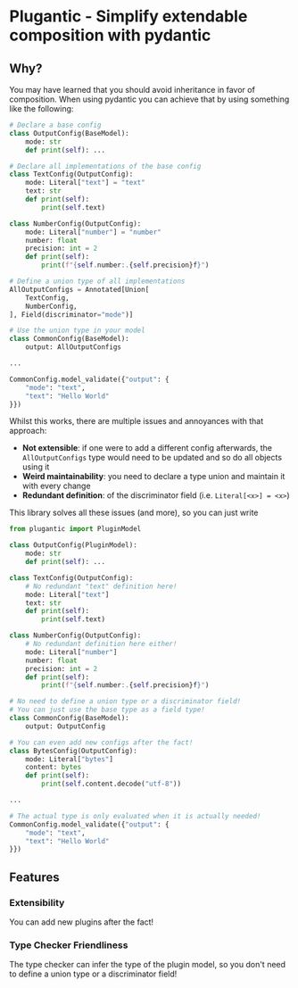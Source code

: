 # Plugantic - Simplify extendable composition with pydantic

## Why?

You may have learned that you should avoid inheritance in favor of composition. When using pydantic you can achieve that by using something like the following:

```python
# Declare a base config
class OutputConfig(BaseModel):
    mode: str
    def print(self): ...

# Declare all implementations of the base config
class TextConfig(OutputConfig):
    mode: Literal["text"] = "text"
    text: str
    def print(self):
        print(self.text)

class NumberConfig(OutputConfig):
    mode: Literal["number"] = "number"
    number: float
    precision: int = 2
    def print(self):
        print(f"{self.number:.{self.precision}f}")

# Define a union type of all implementations
AllOutputConfigs = Annotated[Union[
    TextConfig,
    NumberConfig,
], Field(discriminator="mode")]

# Use the union type in your model
class CommonConfig(BaseModel):
    output: AllOutputConfigs

...

CommonConfig.model_validate({"output": {
    "mode": "text",
    "text": "Hello World"
}})
```

Whilst this works, there are multiple issues and annoyances with that approach:
 - **Not extensible**: if one were to add a different config afterwards, the `AllOutputConfigs` type would need to be updated and so do all objects using it
 - **Weird maintainability**: you need to declare a type union and maintain it with every change
 - **Redundant definition**: of the discriminator field (i.e. `Literal[<x>] = <x>`)

This library solves all these issues (and more), so you can just write

```python
from plugantic import PluginModel

class OutputConfig(PluginModel):
    mode: str
    def print(self): ...

class TextConfig(OutputConfig):
    # No redundant "text" definition here!
    mode: Literal["text"]
    text: str
    def print(self):
        print(self.text)

class NumberConfig(OutputConfig):
    # No redundant definition here either!
    mode: Literal["number"]
    number: float
    precision: int = 2
    def print(self):
        print(f"{self.number:.{self.precision}f}")

# No need to define a union type or a discriminator field!
# You can just use the base type as a field type!
class CommonConfig(BaseModel):
    output: OutputConfig

# You can even add new configs after the fact!
class BytesConfig(OutputConfig):
    mode: Literal["bytes"]
    content: bytes
    def print(self):
        print(self.content.decode("utf-8"))

...

# The actual type is only evaluated when it is actually needed!
CommonConfig.model_validate({"output": {
    "mode": "text",
    "text": "Hello World"
}})
```

## Features

### Extensibility

You can add new plugins after the fact!

### Type Checker Friendliness

The type checker can infer the type of the plugin model, so you don't need to define a union type or a discriminator field!
